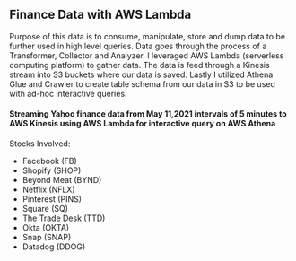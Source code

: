## Finance Data with AWS Lambda

Purpose of this data is to consume, manipulate, store and dump data to be further used in high level queries. Data goes through the process of a Transformer, Collector and Analyzer. I leveraged AWS Lambda (serverless computing platform) to gather data. The data is feed through a Kinesis stream into S3 buckets where our data is saved. Lastly I utilized Athena Glue and Crawler to create table schema from our data in S3 to be used with ad-hoc interactive queries. 

#### Streaming Yahoo finance data from May 11,2021 intervals of 5 minutes to AWS Kinesis using AWS Lambda for interactive query on AWS Athena

Stocks Involved:
- Facebook (FB)
- Shopify (SHOP)
- Beyond Meat (BYND)
- Netflix (NFLX)
- Pinterest (PINS)
- Square (SQ)
- The Trade Desk (TTD)
- Okta (OKTA)
- Snap (SNAP)
- Datadog (DDOG)
